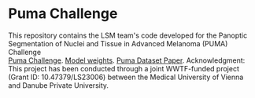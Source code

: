 # Puma Challenge
This repository contains the LSM team's code developed for the Panoptic Segmentation of Nuclei and Tissue in Advanced Melanoma (PUMA) Challenge 
<br/>[Puma Challenge](https://puma.grand-challenge.org/#panoptic-segmentation-of-nuclei-and-tissue-in-advanced-melanoma).
[Model weights](https://huggingface.co/datasets/NiToLSM/PumaWeightsNiTo_LSM).
[Puma Dataset Paper](https://academic.oup.com/gigascience/article/doi/10.1093/gigascience/giaf011/8024182?login=false).
Acknowledgment:
This project has been conducted through a joint WWTF-funded project (Grant ID: 10.47379/LS23006) between the Medical University of Vienna and Danube Private University.
